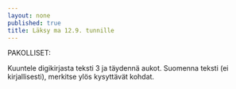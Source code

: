```yaml
---
layout: none
published: true
title: Läksy ma 12.9. tunnille
---
```

PAKOLLISET:

Kuuntele digikirjasta teksti 3 ja täydennä aukot. Suomenna teksti (ei kirjallisesti), merkitse ylös kysyttävät kohdat.
